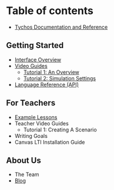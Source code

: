 # Table of contents

* [Tychos Documentation and Reference](README.md)

## Getting Started

* [Interface Overview](getting-started/interface-overview.md)
* [Video Guides](getting-started/video-guides/README.md)
  * [Tutorial 1: An Overview](getting-started/video-guides/tutorial-1-an-overview.md)
  * [Tutorial 2: Simulation Settings](getting-started/video-guides/tutorial-2-simulation-settings.md)
* [Language Reference \(API\)](getting-started/language-reference-api.md)

## For Teachers

* [Example Lessons](for-teachers/example-lessons.md)
* Teacher Video Guides
  * Tutorial 1: Creating A Scenario
* Writing Goals
* Canvas LTI Installation Guide

## About Us

* The Team
* [Blog](http://blog.tychos.org/)

